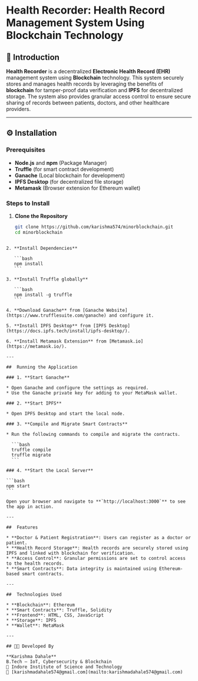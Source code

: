 # Health Recorder: Health Record Management System Using Blockchain Technology

## 🧾 Introduction

**Health Recorder** is a decentralized **Electronic Health Record (EHR)** management system using **Blockchain** technology. This system securely stores and manages health records by leveraging the benefits of **blockchain** for tamper-proof data verification and **IPFS** for decentralized storage. The system also provides granular access control to ensure secure sharing of records between patients, doctors, and other healthcare providers.

---

## ⚙️ Installation

### Prerequisites

- **Node.js** and **npm** (Package Manager)
- **Truffle** (for smart contract development)
- **Ganache** (Local blockchain for development)
- **IPFS Desktop** (for decentralized file storage)
- **Metamask** (Browser extension for Ethereum wallet)

### Steps to Install

1. **Clone the Repository**
   ```bash
   git clone https://github.com/karishma574/minorblockchain.git
   cd minorblockchain
````

2. **Install Dependencies**

   ```bash
   npm install
   ```

3. **Install Truffle globally**

   ```bash
   npm install -g truffle
   ```

4. **Download Ganache** from [Ganache Website](https://www.trufflesuite.com/ganache) and configure it.

5. **Install IPFS Desktop** from [IPFS Desktop](https://docs.ipfs.tech/install/ipfs-desktop/).

6. **Install Metamask Extension** from [Metamask.io](https://metamask.io/).

---

##  Running the Application

### 1. **Start Ganache**

* Open Ganache and configure the settings as required.
* Use the Ganache private key for adding to your MetaMask wallet.

### 2. **Start IPFS**

* Open IPFS Desktop and start the local node.

### 3. **Compile and Migrate Smart Contracts**

* Run the following commands to compile and migrate the contracts.

  ```bash
  truffle compile
  truffle migrate
  ```

### 4. **Start the Local Server**

```bash
npm start
```

Open your browser and navigate to **`http://localhost:3000`** to see the app in action.

---

##  Features

* **Doctor & Patient Registration**: Users can register as a doctor or patient.
* **Health Record Storage**: Health records are securely stored using IPFS and linked with blockchain for verification.
* **Access Control**: Granular permissions are set to control access to the health records.
* **Smart Contracts**: Data integrity is maintained using Ethereum-based smart contracts.

---

##  Technologies Used

* **Blockchain**: Ethereum
* **Smart Contracts**: Truffle, Solidity
* **Frontend**: HTML, CSS, JavaScript
* **Storage**: IPFS
* **Wallet**: MetaMask

---

## 👩‍💻 Developed By

**Karishma Dahale**
B.Tech – IoT, Cybersecurity & Blockchain
📍 Indore Institute of Science and Technology
📧 [karishmadahale574@gmail.com](mailto:karishmadahale574@gmail.com)

````
